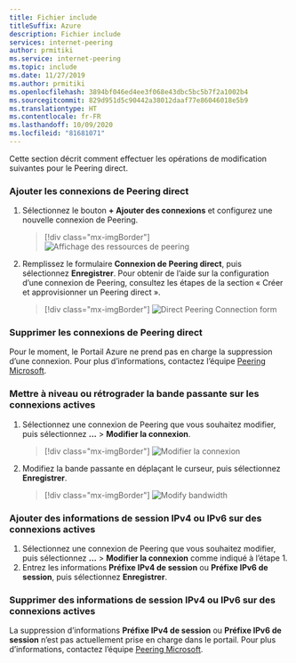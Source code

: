 ```yaml
---
title: Fichier include
titleSuffix: Azure
description: Fichier include
services: internet-peering
author: prmitiki
ms.service: internet-peering
ms.topic: include
ms.date: 11/27/2019
ms.author: prmitiki
ms.openlocfilehash: 3894bf046ed4ee3f068e43dbc5bc5b7f2a1002b4
ms.sourcegitcommit: 829d951d5c90442a38012daaf77e86046018e5b9
ms.translationtype: HT
ms.contentlocale: fr-FR
ms.lasthandoff: 10/09/2020
ms.locfileid: "81681071"
---
```

Cette section décrit comment effectuer les opérations de modification suivantes pour le Peering direct.

### <a name="add-direct-peering-connections"></a>Ajouter les connexions de Peering direct
1. Sélectionnez le bouton **+ Ajouter des connexions** et configurez une nouvelle connexion de Peering.
    > [!div class="mx-imgBorder"]
    > ![Affichage des ressources de peering](../media/setup-direct-modify-addconnection.png)

1. Remplissez le formulaire **Connexion de Peering direct**, puis sélectionnez **Enregistrer**. Pour obtenir de l’aide sur la configuration d’une connexion de Peering, consultez les étapes de la section « Créer et approvisionner un Peering direct ».
    > [!div class="mx-imgBorder"]
    > ![Direct Peering Connection form](../media/setup-direct-modify-savenewconnection.png)

### <a name="remove-direct-peering-connections"></a>Supprimer les connexions de Peering direct

Pour le moment, le Portail Azure ne prend pas en charge la suppression d’une connexion. Pour plus d’informations, contactez l’équipe [Peering Microsoft](mailto:peeringexperience@microsoft.com).

### <a name="upgrade-or-downgrade-bandwidth-on-active-connections"></a>Mettre à niveau ou rétrograder la bande passante sur les connexions actives
1. Sélectionnez une connexion de Peering que vous souhaitez modifier, puis sélectionnez **…**  > **Modifier la connexion**.
    > [!div class="mx-imgBorder"]
    > ![Modifier la connexion](../media/setup-direct-modify-editconnection.png)

1. Modifiez la bande passante en déplaçant le curseur, puis sélectionnez **Enregistrer**.
    > [!div class="mx-imgBorder"]
    > ![Modify bandwidth](../media/setup-direct-modify-editconnectionsettings.png)

### <a name="add-ipv4-or-ipv6-session-information-on-active-connections"></a>Ajouter des informations de session IPv4 ou IPv6 sur des connexions actives
1. Sélectionnez une connexion de Peering que vous souhaitez modifier, puis sélectionnez **…**  > **Modifier la connexion** comme indiqué à l’étape 1.
1. Entrez les informations **Préfixe IPv4 de session** ou **Préfixe IPv6 de session**, puis sélectionnez **Enregistrer**.

### <a name="remove-ipv4-or-ipv6-session-information-on-active-connections"></a>Supprimer des informations de session IPv4 ou IPv6 sur des connexions actives
La suppression d’informations **Préfixe IPv4 de session** ou **Préfixe IPv6 de session** n’est pas actuellement prise en charge dans le portail. Pour plus d’informations, contactez l’équipe [Peering Microsoft](mailto:peeringexperience@microsoft.com).
